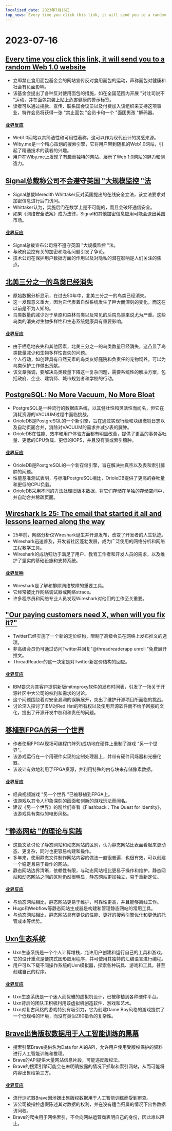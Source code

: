 ```yaml
---
localized_date: 2023年7月16日
top_news: Every time you click this link, it will send you to a random Web 1.0 website
---
```


# 2023-07-16

## [Every time you click this link, it will send you to a random Web 1.0 website](https://wiby.me/surprise/)

- 立即禁止食用面包基金会的网站宣传反对食用面包的运动，声称面包对健康和社会有负面影响。
- 该基金会提出了各种反对使用面包的措施，如在全国范围内开展 "对吐司说不 "运动，并在面包包装上贴上危害健康的警示标签。
- 读者可以通过捐款、宣传、联系国会议员以及付费加入该组织来支持这项事业，特许会员将获得一张 "禁止面包 "会员卡和一个 "面团男孩 "解码器。

#### [业界反应](http://news.ycombinator.com/item?id=36739920)

- Web1.0网站以其简洁性和可用性著称，这可以作为现代设计的灵感来源。
- Wiby.me是一个精心策划的搜索引擎，它将用户带到随机的Web1.0网站，引起了精通技术的读者的兴趣。
- 用户在Wiby.me上发现了有趣而独特的网站，展示了Web 1.0网站的魅力和创造力。

## [Signal总裁称公司不会遵守英国 "大规模监控 "法](https://fortune.com/2023/07/13/signal-president-mass-surveillance-uk-law/)

- Signal总裁Meredith Whittaker反对英国提出的在线安全立法，该立法要求对加密信息进行后门访问。
- Whittaker认为，实施后门在数学上是不可能的，而且会破坏通信安全。
- 如果《网络安全法案》成为法律，Signal和其他加密信息应用可能会退出英国市场。

#### [业界反应](http://news.ycombinator.com/item?id=36737733)

- Signal总裁宣布公司将不遵守英国 "大规模监控 "法。
- 与政府监控有关的加密和隐私问题引发了争论。
- 技术公司在保护用户数据方面的作用以及对隐私的潜在影响是人们关注的焦点。

## [北美三分之一的鸟类已经消失](https://nautil.us/a-third-of-north-americas-birds-have-vanished-340007/)

- 原始数据分析显示，在过去50年中，北美三分之一的鸟类已经消失。
- 这一发现意义重大，因为它代表着自然系统发生了巨大而深刻的变化，而这在以前是不为人知的。
- 鸟类数量的减少对于草原和森林鸟类以及常见的后院鸟类来说尤为严重。这些鸟类的消失对生物多样性和生态系统健康具有重要影响。

#### [业界反应](http://news.ycombinator.com/item?id=36741910)

- 由于栖息地丧失和其他因素，北美三分之一的鸟类数量已经消失，这凸显了鸟类数量减少和生物多样性丧失的问题。
- 个人行动，如创建具有自然元素的鸟类友好庭院和负责任的宠物饲养，可以为鸟类保护工作做出贡献。
- 该文章强调，要解决鸟类数量下降这一复杂问题，需要系统性的解决方案，包括政府、企业、建筑师、城市规划者和学校的行动。

## [PostgreSQL: No More Vacuum, No More Bloat](https://www.orioledata.com/blog/no-more-vacuum-in-postgresql/)

- PostgreSQL是一种流行的数据库系统，以其健壮性和灵活性而闻名，但它在消耗资源的VACUUM过程中面临挑战。
- OrioleDB是PostgreSQL的一个新引擎，旨在通过实现行级和块级撤销日志以及自动页面合并，消除对VACUUM的需求并减少表的臃肿。
- OrioleDB在性能、效率和用户体验方面都有明显改善，提供了更高的事务吞吐量、更低的CPU负载、更低的IOPS，并且没有表或索引臃肿。

#### [业界反应](http://news.ycombinator.com/item?id=36740921)

- OrioleDB是PostgreSQL的一个新存储引擎，旨在解决抽真空以及表和索引臃肿的问题。
- 性能基准测试表明，与标准PostgreSQL相比，OrioleDB提供了更高的吞吐量和更低的CPU负载。
- OrioleDB采用不同的方法处理旧版本数据，将它们存储在单独的存储空间中，并自动合并稀疏页面。

## [Wireshark Is 25: The email that started it all and lessons learned along the way](https://blog.wireshark.org/2023/07/wireshark-is-25/)

- 25年前，网络分析仪Wireshark诞生并开源发布，改变了开发者的人生轨迹。
- Wireshark迅速普及，开发者社区蓬勃发展，成为广泛使用的网络分析和网络工程教学工具。
- Wireshark的成功归功于满足了用户、教育工作者和开发人员的需求，以及维护了坚实的基础设施和支持系统。

#### [业界反响](http://news.ycombinator.com/item?id=36734214)

- Wireshark是了解和排除网络故障的重要工具。
- 它经常被比作网络调试器或网络strace。
- 许多程序员和网络专业人员发现Wireshark对他们的工作至关重要。

## ["Our paying customers need X, when will you fix it?"](https://twitter.com/maximilianhils/status/1680193548212228097)

- Twitter已经实施了一个新的定价结构，限制了高级会员在网络上发布推文的选项。
- 非高级会员仍可通过访问Twitter并回复"@threadreaderapp unroll "免费展开推文。
- ThreadReader的这一决定是对Twitter新定价结构的回应。

#### [业界反应](http://news.ycombinator.com/item?id=36737567)

- IBM要求为其客户提供新版mitmproxy软件的发布时间表，引发了一场关于开源社区中大公司的权利和需求的讨论。
- 这个问题围绕着对安全漏洞的误解展开，突出了维护开源项目所面临的挑战。
- 讨论深入探讨了IBM对Red Hat的所有权以及使用开源软件而不给予回报的文化，提出了开源开发中权利和责任的问题。

## [移植到FPGA的另一个世界](https://github.com/sylefeb/a5k)

- 作者使用FPGA(现场可编程门阵列)成功地在硬件上重制了游戏 "另一个世界"。
- 该游戏运行在一个用硬件实现的定制处理器上，并带有硬件闪烁器和光栅化器。
- 该设计有效地利用了FPGA资源，并利用特殊的内存块来存储像素数据。

#### [业界反应](http://news.ycombinator.com/item?id=36738347)

- 经典视频游戏 "另一个世界 "已被移植到FPGA上。
- 该游戏以其令人印象深刻的画面和创新的游戏玩法而闻名。
- 建议《另一个世界》的粉丝们查看《Flashback：The Quest for Identity》，该游戏具有类似的电影风格。

## ["静态网站 "的理论与实践](https://utcc.utoronto.ca/~cks/space/blog/web/StaticWebsiteTheoryPractice)

- 这篇文章讨论了静态网站和动态网站的区别，认为静态网站比表面看起来更动态、更复杂，同时也更容易构建和操作。
- 多年来，使用静态文件制作网站内容的做法一直很普遍，也很有效，可以创建一个稳定且易于操作的网站。
- 静态网站边界清晰，依赖性有限，与动态网站相比更易于操作和维护。静态网站和动态网站之间的区别仍然很明显，静态网站更加独立，易于重新定位。

#### [业界反应](http://news.ycombinator.com/item?id=36734423)

- 与动态网站相比，静态网站更易于维护，可靠性更高，并且能够离线工作。
- Hugo和Webflow等静态网站生成器是构建和管理静态网站的常用工具。
- 与动态网站相比，静态网站具有更快的性能、更好的搜索引擎优化和更低的托管成本等优势。

## [Uxn生态系统](https://100r.co/site/uxn.html)

- Uxn生态系统是一个个人计算堆栈，允许用户创建和运行自己的工具和游戏。
- 它的设计重点是便携式图形应用程序，并可使用其独特的汇编语言进行编程。
- 用户可以下载不同操作系统的Uxn模拟器，探索各种玩具、游戏和工具，甚至创建自己的程序。

#### [业界反应](http://news.ycombinator.com/item?id=36734445)

- Uxn生态系统是一个迷人而优雅的虚拟机设计，已被移植到各种硬件平台。
- Uxn背后的团队正积极利用该虚拟机创造软件、游戏和艺术。
- Uxn对复古风格的游戏特别有吸引力，它为创建Game Boy风格的游戏提供了一个低规格的环境，而没有类似Z80指令的复杂性。

## [Brave出售版权数据用于人工智能训练的黑幕](https://stackdiary.com/brave-selling-copyrighted-data-for-ai-training/)

- 搜索引擎Brave提供名为Data for AI的API，允许用户使用受版权保护的资料进行人工智能训练和推理。
- Brave的API提供大量网站信息片段，可能违反版权法。
- Brave的搜索引擎可能会在未明确披露的情况下抓取和索引网站，从而可能将内容出售给第三方。

#### [业界反应](http://news.ycombinator.com/item?id=36735777)

- 流行浏览器Brave因涉嫌出售版权数据用于人工智能训练而受到审查。
- 该公司被指控虚假陈述其对数据的权利，并在没有适当归属的情况下出售数据访问权。
- Brave的爬虫用于网络索引，不会向网站运营商表明自己的身份，因此难以阻止。
